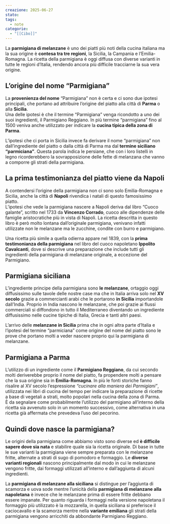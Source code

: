 ```yaml
---
creazione: 2025-06-27
stato: 
tags:
  - note
categorie:
  - "[[Cibo]]"
---
```


La **parmigiana di melanzane** è uno dei piatti più noti della cucina italiana ma la sua origine è **contesa tra tre regioni**, la Sicilia, la Campania e l’Emilia-Romagna. La ricetta della parmigiana è oggi diffusa con diverse varianti in tutte le regioni d’Italia, rendendo ancora più difficile tracciarne la sua vera origine.


## L’origine del nome “Parmigiana”

La **provenienza del nome** “Parmigiana” non è certa e ci sono due ipotesi principali, che portano ad attribuire l’origine del piatto alla città di **Parma** o alla **Sicilia**.  
Una delle ipotesi è che il termine “Parmigiana” venga ricondotto a uno dei suoi ingredienti, il Parmigiano Reggiano. In più termine “parmigiana” fino al 1500 veniva anche utilizzato per indicare la **cucina tipica della zona di Parma**.

L’ipotesi che ci porta in Sicilia invece fa derivare il nome “parmigiana” non dall’ingrediente del piatto o dalla città di Parma ma dal **termine siciliano “parmiciana”**. Questa parola indica le persiane, che con i loro listelli in legno ricorderebbero la sovrapposizione delle fette di melanzana che vanno a comporre gli strati della parmigiana.

## La prima testimonianza del piatto viene da Napoli

A contendersi l’origine della parmigiana non ci sono solo Emilia-Romagna e Sicilia, anche la città di **Napoli** rivendica i natali di questo famosissimo piatto.  
L’ipotesi che vede la parmigiana nascere a Napoli deriva dal libro “Cuoco galante”, scritto nel 1733 da **Vincenzo Corrado**, cuoco alle dipendenze delle famiglie aristocratiche più in vista di Napoli. La ricetta descritta in questo libro è però molto lontana dall’originale parmigiana, venivano infatti utilizzate non le melanzane ma le zucchine, condite con burro e parmigiano.

Una ricetta più simile a quella odierna appare nel 1839, con la **prima testimonianza della parmigiana** nel libro del cuoco napoletano **Ippolito Cavalcanti**, dove si descrive una preparazione che include tutti gli ingredienti della parmigiana di melanzane originale, a eccezione del Parmigiano.

## Parmigiana siciliana

L’ingrediente principe della parmigiana sono **le melanzane**, ortaggio oggi diffusissimo sulle tavole delle nostre case ma che in Italia arriva solo nel **XV secolo** grazie a commercianti arabi che le portarono **in Sicilia** importandole dall’India. Proprio in India nascono le melanzane, che poi grazie ai flussi commerciali si diffondono in tutto il Mediterraneo diventando un ingrediente diffusissimo nelle cucine tipiche di Italia, Grecia e tanti altri paesi.

L’arrivo delle **melanzane in Sicilia** prima che in ogni altra parte d’Italia e l’ipotesi del termine “parmiciana” come origine del nome del piatto sono le prove che portano molti a veder nascere proprio qui la parmigiana di melanzane.

## Parmigiana a Parma

L’utilizzo di un ingrediente come il **Parmigiano Reggiano**, da cui secondo molti deriverebbe proprio il nome del piatto, fa propendere molti a pensare che la sua origine sia in **Emilia-Romagna**. In più le fonti storiche fanno risalire al XV secolo l’espressione *“cucinare alla maniera dei Parmigiani”*, utilizzata nei libri di cucina del tempo per indicare la preparazione di ricette a base di vegetali a strati, molto popolari nella cucina della zona di Parma.  
È da segnalare come probabilmente l’utilizzo del parmigiano all’interno della ricetta sia avvenuto solo in un momento successivo, come alternativa in una ricetta già affermata che prevedeva l’uso del pecorino.

## Quindi dove nasce la parmigiana?

Le origini della parmigiana come abbiamo visto sono diverse ed **è difficile sapere dove sia nata** e stabilire quale sia la ricetta originale. Di base in tutte le sue varianti la parmigiana viene sempre preparata con le melanzane fritte, alternate a strati di sugo di pomodoro e formaggio. Le **diverse varianti regionali** nascono principalmente dal modo in cui le melanzane vengono fritte, dai formaggi utilizzati all’interno e dall’aggiunta di alcuni ingredienti.

La **parmigiana di melanzane alla siciliana** si distingue per l’aggiunta di scamorza e uova sode mentre l’unicità della **parmigiana di melanzane alla napoletana** è invece che le melanzane prima di essere fritte debbano essere impanate. Per quanto riguarda i formaggi nella versione napoletana il formaggio più utilizzato è la mozzarella, in quella siciliana si preferisce il caciocavallo e la scamorza mentre nella **variante emiliana** gli strati della parmigiana vengono arricchiti da abbondante Parmigiano Reggiano.

